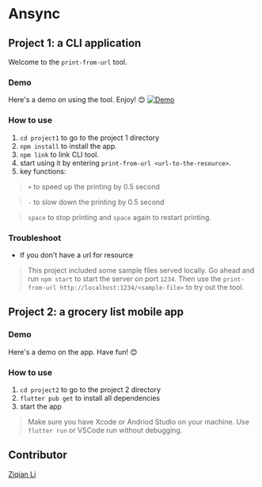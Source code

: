 # Ansync

## Project 1: a CLI application
Welcome to the `print-from-url` tool.

### Demo
Here's a demo on using the tool. Enjoy! 😊 
[![Demo](https://asciinema.org/a/QY75JJmqiSAWe5kCGGXzQntXj.svg)](https://asciinema.org/a/QY75JJmqiSAWe5kCGGXzQntXj)

### How to use
1. `cd project1` to go to the project 1 directory
2. `npm install` to install the app.
3. `npm link` to link CLI tool.
4. start using it by entering `print-from-url <url-to-the-resource>`.
5. key functions:
> `+` to speed up the printing by 0.5 second

> `-` to slow down the printing by 0.5 second

> `space` to stop printing and `space` again to restart printing.

### Troubleshoot
- If you don't have a url for resource
> This project included some sample files served locally. Go ahead and run `npm start` to start the server on port `1234`. Then use the `print-from-url http://localhost:1234/<sample-file>` to try out the tool.

## Project 2: a grocery list mobile app

### Demo
Here's a demo on the app. Have fun! 😊

### How to use
1. `cd project2` to go to the project 2 directory
2. `flutter pub get` to install all dependencies
3. start the app
  > Make sure you have Xcode or Andriod Studio on your machine.
  > Use `flutter run` or VSCode run without debugging.

## Contributor
[Ziqian Li](https://github.com/zxl3269117)
